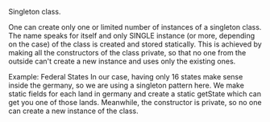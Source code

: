 Singleton class.

One can create only one or limited number of instances of a singleton class. The name speaks for itself and only SINGLE instance (or more, depending on the case) of the class is created and stored statically.
This is achieved by making all the constructors of the class private, so that no one from the outside can't create a new instance and uses only the existing ones.

Example: Federal States
In our case, having only 16 states make sense inside the germany, so we are using a singleton pattern here. We make static fields for each land in germany and create a static getState which can get you one of those lands. Meanwhile, the constructor is private, so no one can create a new instance of the class.

